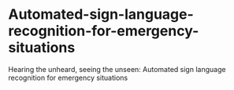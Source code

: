 # Automated-sign-language-recognition-for-emergency-situations
Hearing the unheard, seeing the unseen: Automated sign language recognition for emergency situations
